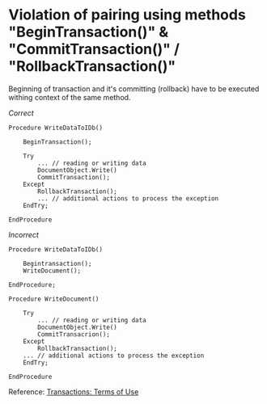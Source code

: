 # Violation of pairing using methods "BeginTransaction()" & "CommitTransaction()" / "RollbackTransaction()"

Beginning of transaction and it's committing (rollback) have to be executed withing context of the same method.

*Correct*

```bsl
Procedure WriteDataToIDb()

    BeginTransaction();

    Try
        ... // reading or writing data
        DocumentObject.Write()
        CommitTransaction();
    Except
        RollbackTransaction();
        ... // additional actions to process the exception
    EndTry;

EndProcedure
```

*Incorrect*

```bsl
Procedure WriteDataToIDb()
 
    Begintransaction();
    WriteDocument();

EndProcedure;

Procedure WriteDocument()

    Try
        ... // reading or writing data
        DocumentObject.Write()
        CommitTransacrion();
    Except
        RollbackTransaction();
    ... // additional actions to process the exception
    EndTry;

EndProcedure
```

Reference: [Transactions: Terms of Use](https://its.1c.ru/db/v8std#content:783:hdoc)
